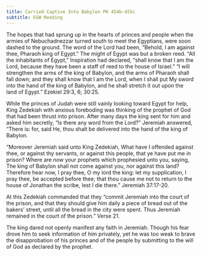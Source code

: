 ```yaml
---
title: Carried Captive Into Babylon PK 454b-455c
subtitle: EGW Reading
---
```


The hopes that had sprung up in the hearts of princes and people when the armies of Nebuchadnezzar turned south to meet the Egyptians, were soon dashed to the ground. The word of the Lord had been, “Behold, I am against thee, Pharaoh king of Egypt.” The might of Egypt was but a broken reed. “All the inhabitants of Egypt,” Inspiration had declared, “shall know that I am the Lord, because they have been a staff of reed to the house of Israel.” “I will strengthen the arms of the king of Babylon, and the arms of Pharaoh shall fall down; and they shall know that I am the Lord, when I shall put My sword into the hand of the king of Babylon, and he shall stretch it out upon the land of Egypt.” Ezekiel 29:3, 6; 30:25.

While the princes of Judah were still vainly looking toward Egypt for help, King Zedekiah with anxious foreboding was thinking of the prophet of God that had been thrust into prison. After many days the king sent for him and asked him secretly, “Is there any word from the Lord?” Jeremiah answered, “There is: for, said He, thou shalt be delivered into the hand of the king of Babylon.

“Moreover Jeremiah said unto King Zedekiah, What have I offended against thee, or against thy servants, or against this people, that ye have put me in prison? Where are now your prophets which prophesied unto you, saying, The king of Babylon shall not come against you, nor against this land? Therefore hear now, I pray thee, O my lord the king: let my supplication, I pray thee, be accepted before thee; that thou cause me not to return to the house of Jonathan the scribe, lest I die there.” Jeremiah 37:17-20.

At this Zedekiah commanded that they “commit Jeremiah into the court of the prison, and that they should give him daily a piece of bread out of the bakers’ street, until all the bread in the city were spent. Thus Jeremiah remained in the court of the prison.” Verse 21.

The king dared not openly manifest any faith in Jeremiah. Though his fear drove him to seek information of him privately, yet he was too weak to brave the disapprobation of his princes and of the people by submitting to the will of God as declared by the prophet.